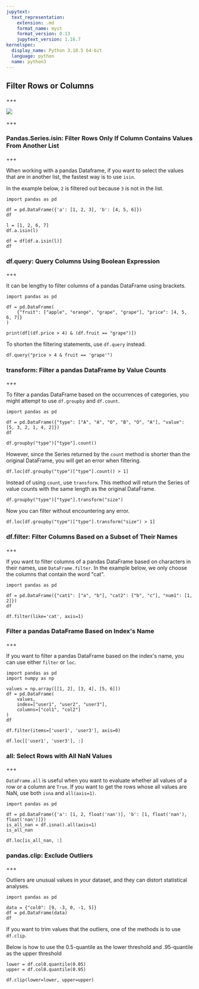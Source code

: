 ```yaml
---
jupytext:
  text_representation:
    extension: .md
    format_name: myst
    format_version: 0.13
    jupytext_version: 1.16.7
kernelspec:
  display_name: Python 3.10.5 64-bit
  language: python
  name: python3
---
```


## Filter Rows or Columns

+++

![](../img/filter.png)

+++

### Pandas.Series.isin: Filter Rows Only If Column Contains Values From Another List

+++

When working with a pandas Dataframe, if you want to select the values that are in another list, the fastest way is to use `isin`. 

In the example below, `2` is filtered out because `3` is not in the list.

```{code-cell} ipython3
import pandas as pd 

df = pd.DataFrame({'a': [1, 2, 3], 'b': [4, 5, 6]})
df
```

```{code-cell} ipython3
l = [1, 2, 6, 7]
df.a.isin(l)
```

```{code-cell} ipython3
df = df[df.a.isin(l)]
df
```

### df.query: Query Columns Using Boolean Expression

+++

It can be lengthy to filter columns of a pandas DataFrame using brackets. 

```{code-cell} ipython3
import pandas as pd

df = pd.DataFrame(
    {"fruit": ["apple", "orange", "grape", "grape"], "price": [4, 5, 6, 7]}
)
```

```{code-cell} ipython3
print(df[(df.price > 4) & (df.fruit == "grape")])
```

To shorten the filtering statements, use `df.query` instead.

```{code-cell} ipython3
df.query("price > 4 & fruit == 'grape'")
```

### transform: Filter a pandas DataFrame by Value Counts

+++

To filter a pandas DataFrame based on the occurrences of categories, you might attempt to use `df.groupby` and `df.count`. 

```{code-cell} ipython3
import pandas as pd

df = pd.DataFrame({"type": ["A", "A", "O", "B", "O", "A"], "value": [5, 3, 2, 1, 4, 2]})
df
```

```{code-cell} ipython3
df.groupby("type")["type"].count()
```

However, since the Series returned by the `count` method is shorter than the original DataFrame, you will get an error when filtering.

```{code-cell} ipython3
df.loc[df.groupby("type")["type"].count() > 1]
```

Instead of using `count`, use `transform`. This method will return the Series of value counts with the same length as the original DataFrame.

```{code-cell} ipython3
df.groupby("type")["type"].transform("size")
```

Now you can filter without encountering any error. 

```{code-cell} ipython3
df.loc[df.groupby("type")["type"].transform("size") > 1]
```

### df.filter: Filter Columns Based on a Subset of Their Names

+++

If you want to filter columns of a pandas DataFrame based on characters in their names, use `DataFrame.filter`. In the example below, we only choose the columns that contain the word "cat". 

```{code-cell} ipython3
import pandas as pd

df = pd.DataFrame({"cat1": ["a", "b"], "cat2": ["b", "c"], "num1": [1, 2]})
df 
```

```{code-cell} ipython3
df.filter(like='cat', axis=1)
```

### Filter a pandas DataFrame Based on Index's Name

+++

If you want to filter a pandas DataFrame based on the index's name, you can use either `filter` or `loc`. 

```{code-cell} ipython3
import pandas as pd
import numpy as np

values = np.array([[1, 2], [3, 4], [5, 6]])
df = pd.DataFrame(
    values, 
    index=["user1", "user2", "user3"], 
    columns=["col1", "col2"]
)
df
```

```{code-cell} ipython3
df.filter(items=['user1', 'user3'], axis=0)
```

```{code-cell} ipython3
df.loc[['user1', 'user3'], :]
```

### all: Select Rows with All NaN Values

+++

`DataFrame.all` is useful when you want to evaluate whether all values of a row or a column are `True`. If you want to get the rows whose all values are NaN, use both `isna` and `all(axis=1)`.

```{code-cell} ipython3
import pandas as pd 

df = pd.DataFrame({'a': [1, 2, float('nan')], 'b': [1, float('nan'), float('nan')]})
is_all_nan = df.isna().all(axis=1)
is_all_nan 
```

```{code-cell} ipython3
df.loc[is_all_nan, :]
```

### pandas.clip: Exclude Outliers

+++

Outliers are unusual values in your dataset, and they can distort statistical analyses. 

```{code-cell} ipython3
import pandas as pd 

data = {"col0": [9, -3, 0, -1, 5]}
df = pd.DataFrame(data)
df
```

If you want to trim values that the outliers, one of the methods is to use `df.clip`.

Below is how to use the 0.5-quantile as the lower threshold and .95-quantile as the upper threshold

```{code-cell} ipython3
lower = df.col0.quantile(0.05)
upper = df.col0.quantile(0.95)

df.clip(lower=lower, upper=upper)
```
